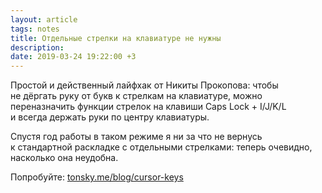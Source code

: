 ```yaml
---
layout: article
tags: notes
title: Отдельные стрелки на клавиатуре не нужны
description:
date: 2019-03-24 19:22:00 +3
---
```

Простой и действенный лайфхак от Никиты Прокопова: чтобы не дёргать руку от букв к стрелкам на клавиатуре, можно переназначить функции стрелок на клавиши Caps Lock + I/J/K/L и всегда держать руки по центру клавиатуры.

Спустя год работы в таком режиме я ни за что не вернусь к стандартной раскладке с отдельными стрелками: теперь очевидно, насколько она неудобна.

Попробуйте: [tonsky.me/blog/cursor-keys](http://tonsky.me/blog/cursor-keys)
